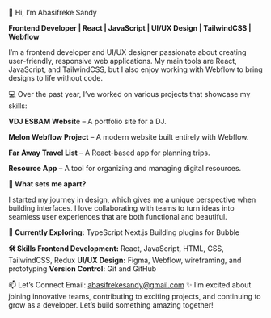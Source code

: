 👋 Hi, I’m Abasifreke Sandy

**Frontend Developer | React | JavaScript | UI/UX Design | TailwindCSS | Webflow**

I’m a frontend developer and UI/UX designer passionate about creating user-friendly, responsive web applications. My main tools are React, JavaScript, and TailwindCSS, but I also enjoy working with Webflow to bring designs to life without code.

💻 Over the past year, I’ve worked on various projects that showcase my skills:

**VDJ ESBAM Websit**e – A portfolio site for a DJ.

**Melon Webflow Project** – A modern website built entirely with Webflow.

**Far Away Travel List** – A React-based app for planning trips.

**Resource App** – A tool for organizing and managing digital resources.

**🎨 What sets me apart?**

I started my journey in design, which gives me a unique perspective when building interfaces. 
I love collaborating with teams to turn ideas into seamless user experiences that are both functional and beautiful.

**🌱 Currently Exploring:**
TypeScript
Next.js
Building plugins for Bubble

**🛠 Skills**
**Frontend Development:** React, JavaScript, HTML, CSS, TailwindCSS, Redux
**UI/UX Design:** Figma, Webflow, wireframing, and prototyping
**Version Control:** Git and GitHub


📫 Let’s Connect
Email: abasifrekesandy@gmail.com
✨ I’m excited about joining innovative teams, contributing to exciting projects, and continuing to grow as a developer. Let’s build something amazing together!
